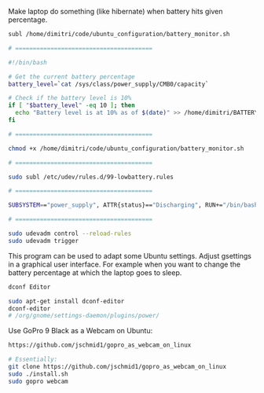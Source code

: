 
Make laptop do something (like hibernate) when battery hits given percentage.
```sh
subl /home/dimitri/code/ubuntu_configuration/battery_monitor.sh

# =======================================

#!/bin/bash

# Get the current battery percentage
battery_level=`cat /sys/class/power_supply/CMB0/capacity`

# Check if the battery level is 10%
if [ "$battery_level" -eq 10 ]; then
  echo "Battery level is at 10% as of $(date)" >> /home/dimitri/BATTERY.log
fi

# =======================================

chmod +x /home/dimitri/code/ubuntu_configuration/battery_monitor.sh

# =======================================

sudo subl /etc/udev/rules.d/99-lowbattery.rules

# =======================================

SUBSYSTEM=="power_supply", ATTR{status}=="Discharging", RUN+="/bin/bash /home/dimitri/code/ubuntu_configuration/battery_monitor.sh"

# =======================================

sudo udevadm control --reload-rules
sudo udevadm trigger
```


This program can be used to adapt some Ubuntu settings.
Adjust gsettings in a graphical user interface.
For example when you want to change the battery percentage
at which the laptop goes to sleep.
```sh
dconf Editor

sudo apt-get install dconf-editor
dconf-editor
# /org/gnome/settings-daemon/plugins/power/
```

Use GoPro 9 Black as a Webcam on Ubuntu:
```sh
https://github.com/jschmid1/gopro_as_webcam_on_linux

# Essentially:
git clone https://github.com/jschmid1/gopro_as_webcam_on_linux
sudo ./install.sh
sudo gopro webcam
```
